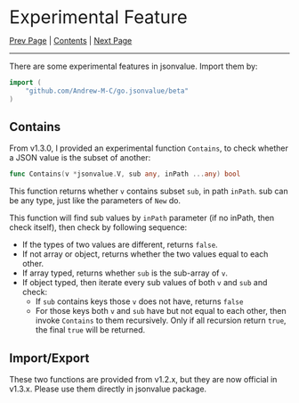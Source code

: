 
<font size=6>Experimental Feature</font>

[Prev Page](./12_option.md) | [Contents](./README.md) | [Next Page](./14_1_14_new_feature.md)

---

There are some experimental features in jsonvalue. Import them by:

```go
import (
    "github.com/Andrew-M-C/go.jsonvalue/beta"
)
```

## Contains

From v1.3.0, I provided an experimental function `Contains`, to check whether a JSON value is the subset of another:

```go
func Contains(v *jsonvalue.V, sub any, inPath ...any) bool
```

This function returns whether `v` contains subset `sub`, in path `inPath`. sub can be any type, just like the parameters of `New` do.

This function will find sub values by `inPath` parameter (if no inPath, then check itself), then check by following sequence:

- If the types of two values are different, returns `false`.
- If not array or object, returns whether the two values equal to each other.
- If array typed, returns whether `sub` is the sub-array of `v`.
- If object typed, then iterate every sub values of both `v` and `sub` and check:
  - If `sub` contains keys those `v` does not have, returns `false`
  - For those keys both `v` and `sub` have but not equal to each other, then invoke `Contains` to them recursively. Only if all recursion return `true`, the final `true` will be returned.

## Import/Export

These two functions are provided from v1.2.x, but they are now official in v1.3.x. Please use them directly in jsonvalue package.
